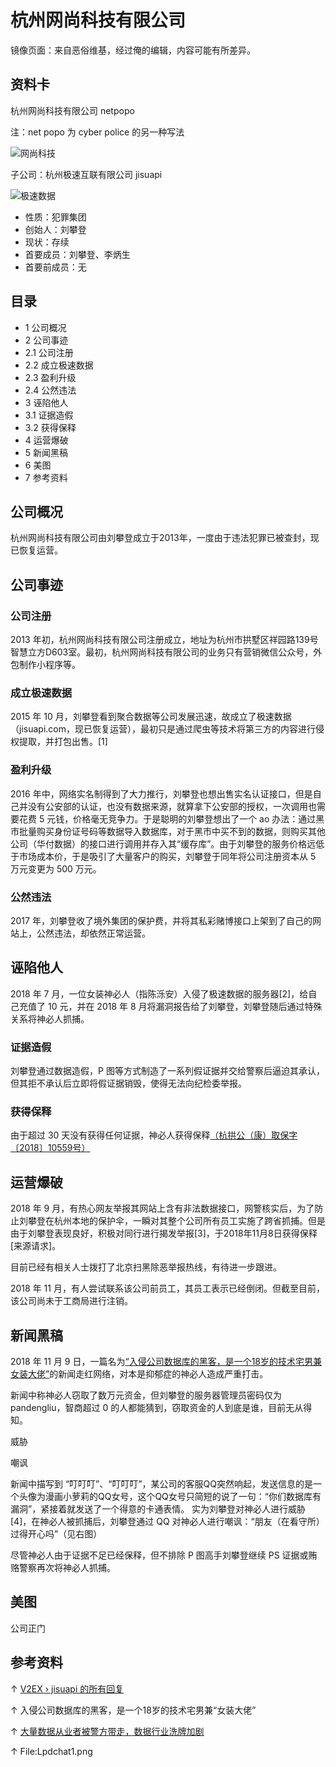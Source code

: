 # 杭州网尚科技有限公司

镜像页面：来自恶俗维基，经过俺的编辑，内容可能有所差异。

## 资料卡

杭州网尚科技有限公司 netpopo

注：net popo 为 cyber police 的另一种写法

![网尚科技](http://www.netpopo.com/images/logo.png)

子公司：杭州极速互联有限公司 jisuapi

![极速数据](https://www.jisuapi.com/static/images/logov2.png)

- 性质：犯罪集团
- 创始人：刘攀登
- 现状：存续
- 首要成员：刘攀登、李炳生
- 首要前成员：无

## 目录

- 1 公司概况
- 2 公司事迹
- 2.1 公司注册
- 2.2 成立极速数据
- 2.3 盈利升级
- 2.4 公然违法
- 3 诬陷他人
- 3.1 证据造假
- 3.2 获得保释
- 4 运营爆破
- 5 新闻黑稿
- 6 美图
- 7 参考资料

## 公司概况
杭州网尚科技有限公司由刘攀登成立于2013年，一度由于违法犯罪已被查封，现已恢复运营。

## 公司事迹
### 公司注册
2013 年初，杭州网尚科技有限公司注册成立，地址为杭州市拱墅区祥园路139号智慧立方D603室。最初，杭州网尚科技有限公司的业务只有营销微信公众号，外包制作小程序等。

### 成立极速数据
2015 年 10 月，刘攀登看到聚合数据等公司发展迅速，故成立了极速数据（jisuapi.com，现已恢复运营），最初只是通过爬虫等技术将第三方的内容进行侵权提取，并打包出售。[1]

### 盈利升级
2016 年中，网络实名制得到了大力推行，刘攀登也想出售实名认证接口，但是自己并没有公安部的认证，也没有数据来源，就算拿下公安部的授权，一次调用也需要花费 5 元钱，价格毫无竞争力。于是聪明的刘攀登想出了一个 ao 办法：通过黑市批量购买身份证号码等数据导入数据库，对于黑市中买不到的数据，则购买其他公司（华付数据）的接口进行调用并存入其“缓存库”。由于刘攀登的服务价格远低于市场成本价，于是吸引了大量客户的购买，刘攀登于同年将公司注册资本从 5 万元变更为 500 万元。

### 公然违法
2017 年，刘攀登收了境外集团的保护费，并将其私彩赌博接口上架到了自己的网站上，公然违法，却依然正常运营。

## 诬陷他人
2018 年 7 月，一位女装神必人（指陈泺安）入侵了极速数据的服务器[2]，给自己充值了 10 元，并在 2018 年 8 月将漏洞报告给了刘攀登，刘攀登随后通过特殊关系将神必人抓捕。

### 证据造假
刘攀登通过数据造假，P 图等方式制造了一系列假证据并交给警察后逼迫其承认，但其拒不承认后立即将假证据销毁，使得无法向纪检委举报。

### 获得保释
由于超过 30 天没有获得任何证据，神必人获得保释[（杭拱公（康）取保字〔2018〕10559号）](https://esu.dog/%E9%99%88%E6%B3%BA%E5%AE%89/%E6%9D%AD%E6%8B%B1%E5%85%AC%EF%BC%88%E5%BA%B7%EF%BC%89%E5%8F%96%E4%BF%9D%E5%AD%97%E3%80%942018%E3%80%9510559%E5%8F%B7)

## 运营爆破
2018 年 9 月，有热心网友举报其网站上含有非法数据接口，网警核实后，为了防止刘攀登在杭州本地的保护伞，一瞬对其整个公司所有员工实施了跨省抓捕。但是由于刘攀登表现良好，积极对同行进行揭发举报[3]，于2018年11月8日获得保释[来源请求]。

目前已经有相关人士拨打了北京扫黑除恶举报热线，有待进一步跟进。

2018 年 11 月，有人尝试联系该公司前员工，其员工表示已经倒闭。但截至目前，该公司尚未于工商局进行注销。

## 新闻黑稿
2018 年 11 月 9 日，一篇名为[“入侵公司数据库的黑客，是一个18岁的技术宅男兼女装大佬”](入侵公司数据库的黑客是一个18岁的技术宅男兼女装大佬.txt)的新闻走红网络，对本是抑郁症的神必人造成严重打击。

新闻中称神必人窃取了数万元资金，但刘攀登的服务器管理员密码仅为 pandengliu，智商超过 0 的人都能猜到，窃取资金的人到底是谁，目前无从得知。

威胁

嘲讽

新闻中描写到 “叮叮叮”、“叮叮叮”，某公司的客服QQ突然响起，发送信息的是一个头像为漫画小萝莉的QQ女号，这个QQ女号只简短的说了一句：“你们数据库有漏洞”，紧接着就发送了一个得意的卡通表情。 实为刘攀登对神必人进行威胁[4]，在神必人被抓捕后，刘攀登通过 QQ 对神必人进行嘲讽：“朋友（在看守所）过得开心吗”（见右图）

尽管神必人由于证据不足已经保释，但不排除 P 图高手刘攀登继续 PS 证据或贿赂警察再次将神必人抓捕。

## 美图
公司正门

## 参考资料
↑ [V2EX › jisuapi 的所有回复](https://www.v2ex.com/member/jisuapi/replies)

↑ 入侵公司数据库的黑客，是一个18岁的技术宅男兼“女装大佬”

↑ [大量数据从业者被警方带走，数据行业洗牌加剧](https://web.archive.org/web/2018*/http://www.yibencaijing.com/articles/731)

↑ File:Lpdchat1.png
